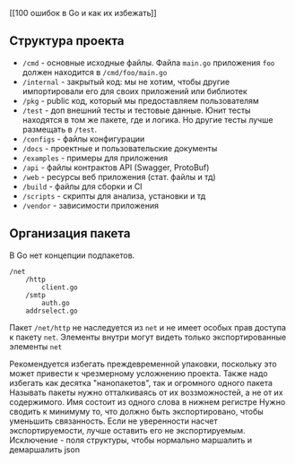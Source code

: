 [[100 ошибок в Go и как их избежать]]

## Структура проекта 
- `/cmd` - основные исходные файлы. Файла `main.go` приложения `foo` должен находится в `/cmd/foo/main.go`
- `/internal` - закрытый код: мы не хотим, чтобы другие импортировали его для своих приложений или библиотек
- `/pkg` - public код, который мы предоставляем пользователям
- `/test` - доп внешний тесты и тестовые данные. Юнит тесты находятся в том же пакете, где и логика. Но другие тесты лучше размещать в `/test`. 
- `/configs` - файлы конфигурации
- `/docs` - проектные и пользовательские документы
- `/examples` - примеры для приложения
- `/api` - файлы контрактов API (Swagger, ProtoBuf)
- `/web` - ресурсы веб приложения (стат. файлы и тд)
- `/build` - файлы для сборки и CI
- `/scripts` - скрипты для анализа, установки и тд
- `/vendor` - зависимости приложения

## Организация пакета
В Go нет концепции подпакетов. 
```
/net
	/http
		client.go
	/smtp
		auth.go
	addrselect.go
```
Пакет `/net/http` не наследуется из `net` и не имеет особых прав доступа к пакету `net`. Элементы внутри могут видеть только экспортированные элементы `net`

Рекомендуется избегать преждевременной упаковки, поскольку это может привести к чрезмерному усложнению проекта. 
Также надо избегать как десятка "нанопакетов", так и огромного одного пакета
Называть пакеты нужно отталкиваясь от их воззможностей, а не от их содержимого. Имя состоит из одного слова в нижнем регистре
Нужно сводить к минимуму то, что должно быть экспортировано, чтобы уменьшить связанность. Если не уверенности насчет экспортируемости, лучше оставить его не экспортируемым. Исключение - поля структуры, чтобы нормально маршалить и демаршалить json 
